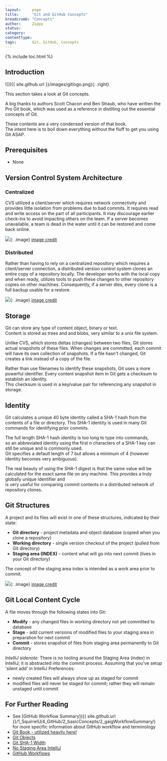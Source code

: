 ```yaml
---
layout:     page
title:      "Git and GitHub Concepts"
breadcrumb: "Concepts"
author:     Zippy
status:     
category:
contenttype:
tags:       Git, GitHub, Concepts
---
```


{% include toc.html %}

## Introduction

![]({{ site.github.url }}/images/gitlogo.png){: .right}

This section takes a look at Git concepts.  

A big thanks to authors Scott Chacon and Ben Straub, who have written the Pro Git book, 
 which was used as a reference in distilling out the essential concepts of Git.  
 
These contents are a very condensed version of that book.  
The intent here is to boil down everything without the fluff to get you using Git ASAP.

## Prerequisites

* None

## Version Control System Architecture

### Centralized

CVS utilized a client/server which requires network connectivity and provides little isolation from problems
due to bad commits.  It requires read and write access on the part of all participants.
It may discourage earlier check-ins to avoid impacting others on the team.
If a server becomes unavailable, a team is dead in the water until it can be restored and come back online.

![](../images/centralizedVCS.png){: .image}
[image credit](https://www.bing.com/images/search?q=centralized+version+control+diagram&view=detailv2&&id=CEBC6F76575DB4E3F3F85D1FC524470F5199F77A&selectedIndex=0&ccid=2FZbXMmr&simid=608032280363993852&thid=OIP.Md8565b5cc9abfc54d5d93dcb163df7b0o0&ajaxhist=0)

### Distributed
Rather than having to rely on a centralized repository which requires a client/server connection, 
a distributed version control system clones an entire copy of a repository locally.
The developer works with the local copy and when ready, utilizes tools to push these changes
to other repository copies on other machines.  Consequently, if a server dies, every clone is
a full backup usable for a restore.

![](../images/distributed.png){: .image}
[image credit](https://git-scm.com/book/en/v2/Getting-Started-About-Version-Control)

## Storage
Git can store any type of content object, binary or text.  
Content is stored as trees and and blobs, very similar to a unix file system.

Unlike CVS, which stores deltas (changes) between two files, Git stores actual snapshots of these files.
When changes are committed, each commit will have its own collection of snapshots.
If a file hasn't changed, Git creates a link instead of a copy of the file.  
 
Rather than use filenames to identify these snapshots, Git uses a more powerful identifier.
Every content snapshot item in Git gets a checksum to establish an identity.  
This checksum is used in a key/value pair for referencing any snapshot in storage.  

## Identity
Git calculates a unique 40 byte identity called a SHA-1 hash from the contents of a file or directory.
This SHA-1 identity is used in many Git commands for identifying prior commits. 
 
The full length SHA-1 hash identity is too long to type into commands,  
so an abbreviated identity using the first n characters of a SHA-1 key can still be unique and is commonly used.  
Git specifies a default length of 7 but allows a minimum of 4 (however identity becomes very ambiguous).

The real beauty of using the SHA-1 digest is that the same value will be calculated 
for the exact same file on any machine.  This provides a truly globally unique identifier and   
is very useful for comparing commit contents in a distributed network of repository clones. 
 
## Git Structures
A project and its files will exist in one of these structures, indicated by their state: 
   
 * **Git directory** - project metadata and object database (copied when you clone a repository)
 * **Working directory** - single version checkout of the project (pulled from Git directory)
 * **Staging area (INDEX)** - content what will go into next commit (lives in your Git directory)

The concept of the staging area index is intended as a work area prior to commit.

![](../images/areas.png){: .image}
[image credit](git-scm.com)

## Git Local Content Cycle
A file moves through the following states into Git:

   * **Modify** - any changed files in working directory not yet committed to database
   * **Stage** - add current versions of modified files to your staging area in preparation for next commit
   * **Commit** - stores snapshot of files from staging area permanently to Git directory

*IntelliJ sidenote:*  There is no tooling around the Staging Area (index) in IntelliJ; it is abstracted into the 
commit process. Assuming that you've setup 'silent add' in IntelliJ Preferences:  

  * newly created files will always show up as staged for commit  
  * modified files will never be staged for commit; rather they will remain unstaged until commit  

## For Further Reading
* See [GitHub Workflow Summary]({{ site.github.url }}/1_SquirrelU/4_GitHub/2_basicConcepts/2_gaigWorkflowSummary/) for more specific information about GitHub workflow and terminology
* [Git Book - utilized heavily here!](https://git-scm.com/book/en/v2)
* [Git Objects](https://git-scm.com/book/en/v2/Git-Internals-Git-Objects)
* [Git SHA-1 Width](http://stackoverflow.com/questions/18134627/how-much-of-a-git-sha-is-generally-considered-necessary-to-uniquely-identify-a)
* [No Staging Area IntelliJ](https://youtrack.jetbrains.com/issue/IDEA-63391)
* [GitHub Workflows](http://www.atlassian.com/git/tutorials/comparing-workflows/centralized-workflow/)
 
